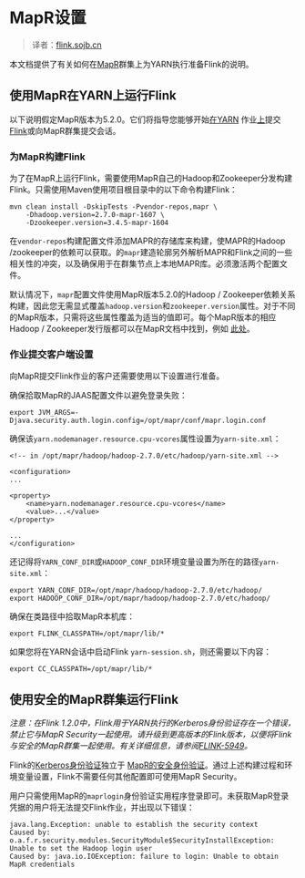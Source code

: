

# MapR设置

> 译者：[flink.sojb.cn](https://flink.sojb.cn/)


本文档提供了有关如何在[MapR](https://mapr.com/)群集上为YARN执行准备Flink的说明。

## 使用MapR在YARN上运行Flink

以下说明假定MapR版本为5.2.0。它们将指导您能够开始[在YARN](https://flink.sojb.cn/ops/deployment/yarn_setup.html) 作业[上](https://flink.sojb.cn/ops/deployment/yarn_setup.html)提交[Flink](https://flink.sojb.cn/ops/deployment/yarn_setup.html)或向MapR群集提交会话。

### 为MapR构建Flink

为了在MapR上运行Flink，需要使用MapR自己的Hadoop和Zookeeper分发构建Flink。只需使用Maven使用项目根目录中的以下命令构建Flink：



```
mvn clean install -DskipTests -Pvendor-repos,mapr \
    -Dhadoop.version=2.7.0-mapr-1607 \
    -Dzookeeper.version=3.4.5-mapr-1604
```



在`vendor-repos`构建配置文件添加MAPR的存储库来构建，使MAPR的Hadoop /zookeeper的依赖可以获取。的`mapr`建造轮廓另外解析MAPR和Flink之间的一些相关性的冲突，以及确保用于在群集节点上本地MAPR库。必须激活两个配置文件。

默认情况下，`mapr`配置文件使用MapR版本5.2.0的Hadoop / Zookeeper依赖关系构建，因此您无需显式覆盖`hadoop.version`和`zookeeper.version`属性。对于不同的MapR版本，只需将这些属性覆盖为适当的值即可。每个MapR版本的相应Hadoop / Zookeeper发行版都可以在MapR文档中找到，例如 [此处](http://maprdocs.mapr.com/home/DevelopmentGuide/MavenArtifacts.html)。

### 作业提交客户端设置

向MapR提交Flink作业的客户还需要使用以下设置进行准备。

确保拾取MapR的JAAS配置文件以避免登录失败：



```
export JVM_ARGS=-Djava.security.auth.login.config=/opt/mapr/conf/mapr.login.conf
```



确保该`yarn.nodemanager.resource.cpu-vcores`属性设置为`yarn-site.xml`：



```
<!-- in /opt/mapr/hadoop/hadoop-2.7.0/etc/hadoop/yarn-site.xml -->

<configuration>
...

<property>
    <name>yarn.nodemanager.resource.cpu-vcores</name>
    <value>...</value>
</property>

...
</configuration>
```



还记得将`YARN_CONF_DIR`或`HADOOP_CONF_DIR`环境变量设置为所在的路径`yarn-site.xml`：



```
export YARN_CONF_DIR=/opt/mapr/hadoop/hadoop-2.7.0/etc/hadoop/
export HADOOP_CONF_DIR=/opt/mapr/hadoop/hadoop-2.7.0/etc/hadoop/
```



确保在类路径中拾取MapR本机库：



```
export FLINK_CLASSPATH=/opt/mapr/lib/*
```



如果您将在YARN会话中启动Flink `yarn-session.sh`，则还需要以下内容：



```
export CC_CLASSPATH=/opt/mapr/lib/*
```



## 使用安全的MapR群集运行Flink

_注意：在Flink 1.2.0中，Flink用于YARN执行的Kerberos身份验证存在一个错误，禁止它与MapR Security一起使用。请升级到更高版本的Flink版本，以便将Flink与安全的MapR群集一起使用。有关详细信息，请参阅[FLINK-5949](https://issues.apache.org/jira/browse/FLINK-5949)。_

Flink的[Kerberos身份验证](https://flink.sojb.cn/ops/security-kerberos.html)独立于 [MapR的安全身份验证](http://maprdocs.mapr.com/home/SecurityGuide/Configuring-MapR-Security.html)。通过上述构建过程和环境变量设置，Flink不需要任何其他配置即可使用MapR Security。

用户只需使用MapR的`maprlogin`身份验证实用程序登录即可。未获取MapR登录凭据的用户将无法提交Flink作业，并出现以下错误：



```
java.lang.Exception: unable to establish the security context
Caused by: o.a.f.r.security.modules.SecurityModule$SecurityInstallException: Unable to set the Hadoop login user
Caused by: java.io.IOException: failure to login: Unable to obtain MapR credentials
```



